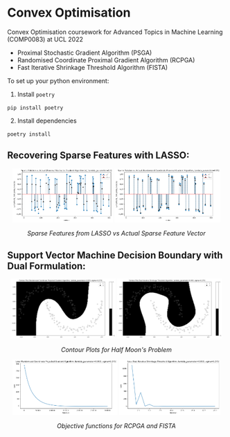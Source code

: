 # Convex Optimisation

Convex Optimisation coursework for Advanced Topics in Machine Learning (COMP0083) at UCL 2022

- Proximal Stochastic Gradient Algorithm (PSGA)
- Randomised Coordinate Proximal Gradient Algorithm (RCPGA)
- Fast Iterative Shrinkage Threshold Algorithm (FISTA)

To set up your python environment:

1. Install `poetry`

```shell
pip install poetry
```

2. Install dependencies

```shell
poetry install
```

## Recovering Sparse Features with LASSO:
<p align="center">
  <img width="46%" src="outputs/part_3/psga-x.png" />
  <img width="48.5%" src="outputs/part_3/rcpga-x.png" />
</p>
<p align="center">
  <em>Sparse Features from LASSO vs Actual Sparse Feature Vector</em>
</p>

## Support Vector Machine Decision Boundary with Dual Formulation:
<p align="center">
  <img width="48%" src="outputs/part_4/rcpga-contour.png" />
  <img width="48%" src="outputs/part_4/fista-contour.png" />
</p>
<p align="center">
  <em>Contour Plots for Half Moon's Problem</em>
</p>

<p align="center">
  <img width="48%" src="outputs/part_4/rcpga-loss.png" />
  <img width="46.5%" src="outputs/part_4/fista-loss.png" />
</p>
<p align="center">
  <em>Objective functions for RCPGA and FISTA</em>
</p>